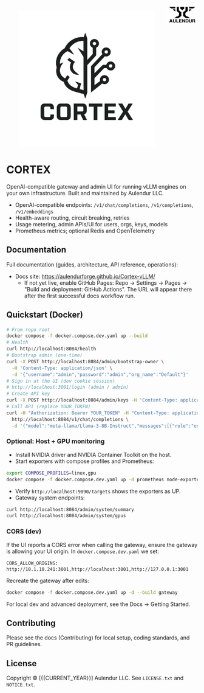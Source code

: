 <img src="frontend/src/assets/Aulendur%20LLC%20Dark%20Logo%20with%20Text_NoBackground.png" alt="Aulendur LLC" align="right" width="80" />

<p align="center">
  <img src="frontend/src/assets/cortex%20logo%20and%20text%20black.png" alt="CORTEX" width="360" />
</p>

# CORTEX

OpenAI-compatible gateway and admin UI for running vLLM engines on your own infrastructure. Built and maintained by Aulendur LLC.

- OpenAI-compatible endpoints: `/v1/chat/completions`, `/v1/completions`, `/v1/embeddings`
- Health-aware routing, circuit breaking, retries
- Usage metering, admin APIs/UI for users, orgs, keys, models
- Prometheus metrics; optional Redis and OpenTelemetry

## Documentation
Full documentation (guides, architecture, API reference, operations):

- Docs site: https://aulendurforge.github.io/Cortex-vLLM/
  - If not yet live, enable GitHub Pages: Repo → Settings → Pages → "Build and deployment: GitHub Actions". The URL will appear there after the first successful docs workflow run.

## Quickstart (Docker)
```bash
# From repo root
docker compose -f docker.compose.dev.yaml up --build
# Health
curl http://localhost:8084/health
# Bootstrap admin (one-time)
curl -X POST http://localhost:8084/admin/bootstrap-owner \
  -H 'Content-Type: application/json' \
  -d '{"username":"admin","password":"admin","org_name":"Default"}'
# Sign in at the UI (dev cookie session)
# http://localhost:3001/login (admin / admin)
# Create API key
curl -X POST http://localhost:8084/admin/keys -H 'Content-Type: application/json' -d '{"scopes":"chat,completions,embeddings"}'
# Call API (replace YOUR_TOKEN)
curl -H "Authorization: Bearer YOUR_TOKEN" -H "Content-Type: application/json" \
  http://localhost:8084/v1/chat/completions \
  -d '{"model":"meta-llama/Llama-3-8B-Instruct","messages":[{"role":"user","content":"Hello!"}]}'
```

### Optional: Host + GPU monitoring
- Install NVIDIA driver and NVIDIA Container Toolkit on the host.
- Start exporters with compose profiles and Prometheus:
```bash
export COMPOSE_PROFILES=linux,gpu
docker compose -f docker.compose.dev.yaml up -d prometheus node-exporter dcgm-exporter
```
- Verify `http://localhost:9090/targets` shows the exporters as UP.
- Gateway system endpoints:
```bash
curl http://localhost:8084/admin/system/summary
curl http://localhost:8084/admin/system/gpus
```

### CORS (dev)
If the UI reports a CORS error when calling the gateway, ensure the gateway is allowing your UI origin. In `docker.compose.dev.yaml` we set:

```
CORS_ALLOW_ORIGINS: http://10.1.10.241:3001,http://localhost:3001,http://127.0.0.1:3001
```
Recreate the gateway after edits:
```bash
docker compose -f docker.compose.dev.yaml up -d --build gateway
```

For local dev and advanced deployment, see the Docs → Getting Started.

## Contributing
Please see the docs (Contributing) for local setup, coding standards, and PR guidelines.

## License
Copyright © [{{CURRENT_YEAR}}] Aulendur LLC. See `LICENSE.txt` and `NOTICE.txt`.